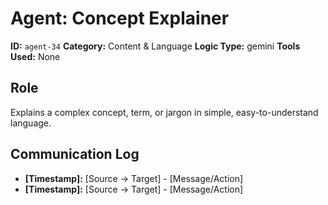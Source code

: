 # Agent: Concept Explainer

**ID:** `agent-34`
**Category:** Content & Language
**Logic Type:** gemini
**Tools Used:** None

## Role

Explains a complex concept, term, or jargon in simple, easy-to-understand language.

## Communication Log

*   **[Timestamp]:** [Source -> Target] - [Message/Action]
*   **[Timestamp]:** [Source -> Target] - [Message/Action]

